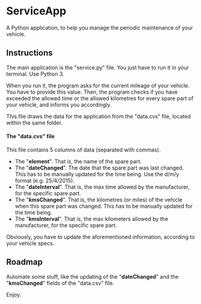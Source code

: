 # ServiceApp
A Python application, to help you manage the periodic maintenance of your vehicle.

## Instructions
The main application is the "service.py" file. You just have to run it in your terminal. Use Python 3.

When you run it, the program asks for the current mileage of your vehicle. You have to provide this value. Then, the program checks if you have exceeded the allowed time or the allowed kilometres for every spare part of your vehicle, and informs you accordingly.

This file draws the data for the application from the "data.cvs" file, located within the same folder.

#### The "data.cvs" file

 This file contains 5 columns of data (separated with commas).

 - The "**element**". That is, the name of the spare part.
 - The "**dateChanged**". The date that the spare part was last changed. This has to be manually updated for the time being. Use the d/m/y format (e.g. 25/4/2015).
 - The "**dateInterval**". That is, the max time allowed by the manufacturer, for the specific spare part.
 - The "**kmsChanged**". That is, the kilometres (or miles) of the vehicle when this spare part was changed. This has to be manually updated for the time being.
 - The "**kmsInterval**". That is, the max kilometers allowed by the manufacturer, for the specific spare part.

Obviously, you have to update the aforementioned information, according to your vehicle specs.

## Roadmap
Automate some stuff, like the updating of the "**dateChanged**" and the "**kmsChanged**" fields of the "data.csv" file.

Enjoy.


